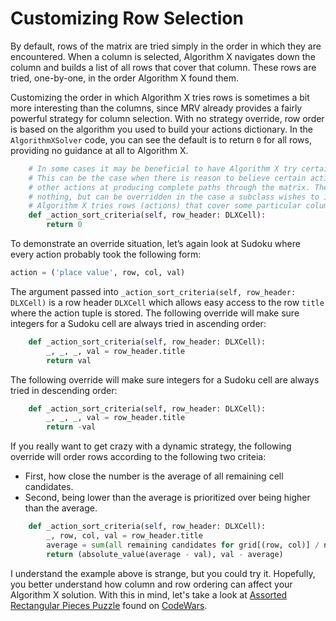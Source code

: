 # Customizing Row Selection

By default, rows of the matrix are tried simply in the order in which they are encountered. When a column is selected, Algorithm X navigates down the column and builds a list of all rows that cover that column. These rows are tried, one-by-one, in the order Algorithm X found them.

Customizing the order in which Algorithm X tries rows is sometimes a bit more interesting than the columns, since MRV already provides a fairly powerful strategy for column selection.  With no strategy override, row order is based on the algorithm you used to build your actions dictionary. In the `AlgorithmXSolver` code, you can see the default is to return `0` for all rows, providing no guidance at all to Algorithm X.

```python
    # In some cases it may be beneficial to have Algorithm X try certain paths through the matrix.
    # This can be the case when there is reason to believe certain actions have a better chance than
    # other actions at producing complete paths through the matrix. The method included here does
    # nothing, but can be overridden in the case a subclass wishes to influence the order in which
    # Algorithm X tries rows (actions) that cover some particular column.
    def _action_sort_criteria(self, row_header: DLXCell):
        return 0
```

To demonstrate an override situation, let’s again look at Sudoku where every action probably took the following form:

```python
action = ('place value', row, col, val)
```

The argument passed into `_action_sort_criteria(self, row_header: DLXCell)` is a row header `DLXCell` which allows easy access to the row `title` where the action tuple is stored. The following override will make sure integers for a Sudoku cell are always tried in ascending order:

```python
    def _action_sort_criteria(self, row_header: DLXCell):
        _, _, _, val = row_header.title
        return val
```

The following override will make sure integers for a Sudoku cell are always tried in descending order:

```python
    def _action_sort_criteria(self, row_header: DLXCell):
        _, _, _, val = row_header.title
        return -val
```

If you really want to get crazy with a dynamic strategy, the following override will order rows according to the following two criteia:

* First, how close the number is the average of all remaining cell candidates.
* Second, being lower than the average is prioritized over being higher than the average. 

```python
    def _action_sort_criteria(self, row_header: DLXCell):
        _, row, col, val = row_header.title
        average = sum(all remaining candidates for grid[(row, col)] / number of remaining candidates
        return (absolute_value(average - val), val - average)
```

I understand the example above is strange, but you could try it. Hopefully, you better understand how column and row ordering can affect your Algorithm X solution. With this in mind, let's take a look at [Assorted Rectangular Pieces Puzzle](https://www.codewars.com/kata/5a8f42da5084d7dca2000255) found on [CodeWars](https://www.codewars.com).
